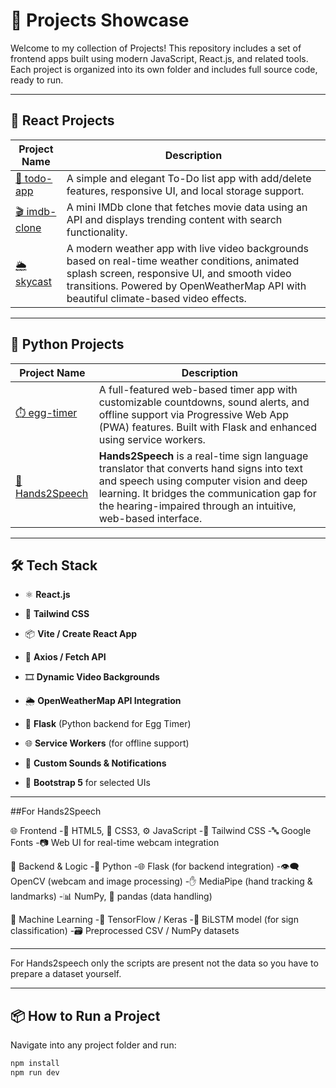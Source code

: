 # 🚀 Projects Showcase

Welcome to my collection of Projects! This repository includes a set of frontend apps built using modern JavaScript, React.js, and related tools. Each project is organized into its own folder and includes full source code, ready to run.

---

## 📁 React Projects

| Project Name | Description |
|--------------|-------------|
| [🎯 todo-app](./todo-app) | A simple and elegant To-Do list app with add/delete features, responsive UI, and local storage support. |
| [🎬 imdb-clone](./imdb-clone) | A mini IMDb clone that fetches movie data using an API and displays trending content with search functionality. |
| [🌦️ skycast](./skycast) | A modern weather app with live video backgrounds based on real-time weather conditions, animated splash screen, responsive UI, and smooth video transitions. Powered by OpenWeatherMap API with beautiful climate-based video effects. |

---

## 📁 Python Projects
| Project Name | Description |
|--------------|-------------|
| [⏱️ egg-timer](./egg-timer) | A full-featured web-based timer app with customizable countdowns, sound alerts, and offline support via Progressive Web App (PWA) features. Built with Flask and enhanced using service workers.|
| [👋Hands2Speech]() |**Hands2Speech** is a real-time sign language translator that converts hand signs into text and speech using computer vision and deep learning. It bridges the communication gap for the hearing-impaired through an intuitive, web-based interface.|

---

## 🛠 Tech Stack

- ⚛️ **React.js**
- 🎨 **Tailwind CSS**
- 📦 **Vite / Create React App**
- 🔗 **Axios / Fetch API**
- 🎞 **Dynamic Video Backgrounds**
- 🌦️ **OpenWeatherMap API Integration**

- 🐍 **Flask** (Python backend for Egg Timer)
- 🌐 **Service Workers** (for offline support)
- 🔔 **Custom Sounds & Notifications**
- 🎨 **Bootstrap 5** for selected UIs
---
 ##For Hands2Speech

🌐 Frontend
-🧱 HTML5, 🎨 CSS3, ⚙️ JavaScript
-💨 Tailwind CSS
-🔤 Google Fonts
-📷 Web UI for real-time webcam integration

🧠 Backend & Logic
-🐍 Python
-🌐 Flask (for backend integration)
-👁️‍🗨️ OpenCV (webcam and image processing)
-✋ MediaPipe (hand tracking & landmarks)
-📊 NumPy, 🧾 pandas (data handling)

🤖 Machine Learning
-🔧 TensorFlow / Keras
-🧬 BiLSTM model (for sign classification)
-🗃️ Preprocessed CSV / NumPy datasets

---

For Hands2speech only the scripts are present not the data so you have to prepare a dataset yourself.

---

## 📦 How to Run a Project

Navigate into any project folder and run:

```bash
npm install
npm run dev
